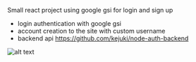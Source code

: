 Small react project using google gsi for login and sign up

- login authentication with google gsi
- account creation to the site with custom username
- backend api https://github.com/kejuki/node-auth-backend

![alt text](https://img001.prntscr.com/file/img001/5FiRL-pWRqmlGLXi-j8lmw.png)
